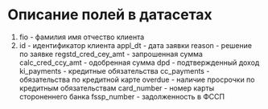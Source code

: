 # Описание полей в датасетах

1. fio - фамилия имя отчество клиента
2. id - идентификатор клиента
appl_dt - дата заявки
reason - решение по заявке
regstd_cred_cey_amt - запрошенная сумма
calc_cred_ccy_amt - одобренная сумма
dpd - подтвержденный доход
ki_payments - кредитные обязательства
cc_payments - обязательства по кредитной карте
overdue - наличие просрочки по кредитным обязательствам
card_number - номер карты стороненнего банка
fssp_number - задолженность в ФССП
